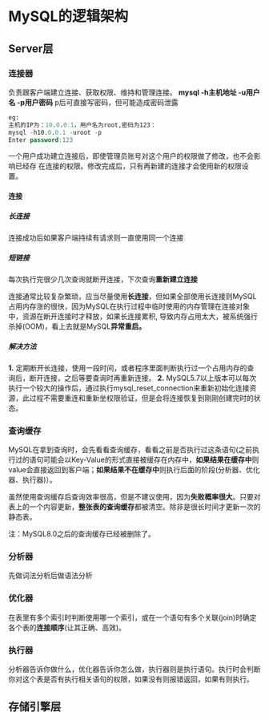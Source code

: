 # MySQL的逻辑架构
## Server层
### 连接器

负责跟客户端建立连接、获取权限、维持和管理连接。
**mysql -h主机地址 -u用户名 -p用户密码**
p后可直接写密码，但可能造成密码泄露
```sql
eg:
主机的IP为：10.0.0.1，用户名为root,密码为123：
mysql -h10.0.0.1 -uroot -p
Enter password:123
```

一个用户成功建立连接后，即使管理员账号对这个用户的权限做了修改，也不会影响已经存
在连接的权限。修改完成后，只有再新建的连接才会使用新的权限设置。

#### 连接
##### 长连接

连接成功后如果客户端持续有请求则一直使用同一个连接

##### 短链接

每次执行完很少几次查询就断开连接，下次查询**重新建立连接**


连接通常比较复杂繁琐，应当尽量使用**长连接**，但如果全部使用长连接则MySQL占用内存涨的很快，因为MySQL在执行过程中临时使用的内存管理在连接对象中，资源在断开连接时才释放，如果长连接累积, 导致内存占用太大，被系统强行杀掉(OOM)，看上去就是MySQL**异常重启。**

##### 解决方法
**1.** 定期断开长连接，使用一段时间，或者程序里面判断执行过一个占用内存的查询后，断开连接，之后等要查询时再重新连接。
**2.** MySQL5.7以上版本可以每次执行一个较大的操作后，通过执行mysql_reset_connection来重新初始化连接资源，此过程不需要重连和重新坐权限验证，但是会将连接恢复到刚刚创建完时的状态。

### 查询缓存

MySQL在拿到查询时，会先看看查询缓存，看看之前是否执行过这条语句(之前执行过的语句可能会以Key-Value的形式直接被缓存在内存中，**如果结果在缓存中**则value会直接返回到客户端；**如果结果不在缓存中**则执行后面的阶段(分析器、优化器、执行器)）。

虽然使用查询缓存后查询效率很高，但是不建议使用，因为**失败概率很大**。只要对表上的一个内容更新，**整张表的查询缓存**都被清空。除非是很长时间才更新一次的静态表。

注：MySQL8.0之后的查询缓存已经被删除了。

### 分析器

先做词法分析后做语法分析

### 优化器
在表里有多个索引时判断使用哪一个索引，或在一个语句有多个关联(join)时确定各个表的**连接顺序**(让其正确、高效)。

### 执行器
分析器告诉你做什么，优化器告诉你怎么做，执行器则是执行语句。执行时会判断你对这个表是否有执行相关语句的权限，如果没有则报错返回，如果有则执行。

## 存储引擎层


